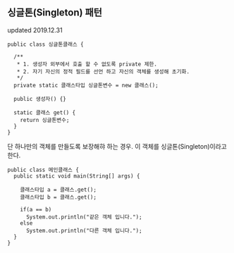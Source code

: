 ## 싱글톤(Singleton) 패턴
updated 2019.12.31
```
public class 싱글톤클래스 {

  /**
   * 1. 생성자 외부에서 호출 할 수 없도록 private 제한.
   * 2. 자기 자신의 정적 필드를 선언 하고 자신의 객체를 생성해 초기화.
   */
  private static 클래스타입 싱글톤변수 = new 클래스();

  public 생성자() {}
   
  static 클래스 get() {
    return 싱글톤변수;
  }
}

```
단 하나만의 객체를 만들도록 보장해햐 하는 경우. 이 객체를 싱글톤(Singleton)이라고 한다.
```
public class 메인클래스 {
  public static void main(String[] args) {

    클래스타입 a = 클래스.get();
    클래스타입 b = 클래스.get();

    if(a == b)
      System.out.println("같은 객체 입니다.");
    else
      System.out.println("다른 객체 입니다.");
  }
}
```